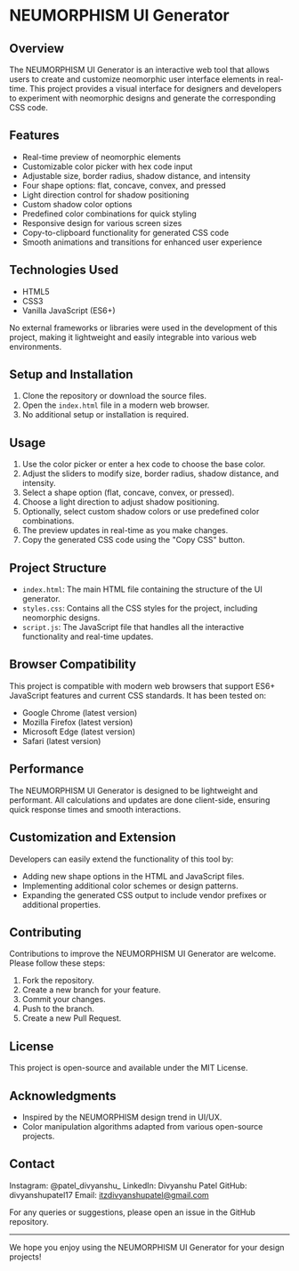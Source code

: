 # NEUMORPHISM UI Generator

## Overview
The NEUMORPHISM UI Generator is an interactive web tool that allows users to create and customize neomorphic user interface elements in real-time. This project provides a visual interface for designers and developers to experiment with neomorphic designs and generate the corresponding CSS code.

## Features
- Real-time preview of neomorphic elements
- Customizable color picker with hex code input
- Adjustable size, border radius, shadow distance, and intensity
- Four shape options: flat, concave, convex, and pressed
- Light direction control for shadow positioning
- Custom shadow color options
- Predefined color combinations for quick styling
- Responsive design for various screen sizes
- Copy-to-clipboard functionality for generated CSS code
- Smooth animations and transitions for enhanced user experience

## Technologies Used
- HTML5
- CSS3
- Vanilla JavaScript (ES6+)

No external frameworks or libraries were used in the development of this project, making it lightweight and easily integrable into various web environments.

## Setup and Installation
1. Clone the repository or download the source files.
2. Open the `index.html` file in a modern web browser.
3. No additional setup or installation is required.

## Usage
1. Use the color picker or enter a hex code to choose the base color.
2. Adjust the sliders to modify size, border radius, shadow distance, and intensity.
3. Select a shape option (flat, concave, convex, or pressed).
4. Choose a light direction to adjust shadow positioning.
5. Optionally, select custom shadow colors or use predefined color combinations.
6. The preview updates in real-time as you make changes.
7. Copy the generated CSS code using the "Copy CSS" button.

## Project Structure
- `index.html`: The main HTML file containing the structure of the UI generator.
- `styles.css`: Contains all the CSS styles for the project, including neomorphic designs.
- `script.js`: The JavaScript file that handles all the interactive functionality and real-time updates.

## Browser Compatibility
This project is compatible with modern web browsers that support ES6+ JavaScript features and current CSS standards. It has been tested on:
- Google Chrome (latest version)
- Mozilla Firefox (latest version)
- Microsoft Edge (latest version)
- Safari (latest version)

## Performance
The NEUMORPHISM UI Generator is designed to be lightweight and performant. All calculations and updates are done client-side, ensuring quick response times and smooth interactions.

## Customization and Extension
Developers can easily extend the functionality of this tool by:
- Adding new shape options in the HTML and JavaScript files.
- Implementing additional color schemes or design patterns.
- Expanding the generated CSS output to include vendor prefixes or additional properties.

## Contributing
Contributions to improve the NEUMORPHISM UI Generator are welcome. Please follow these steps:
1. Fork the repository.
2. Create a new branch for your feature.
3. Commit your changes.
4. Push to the branch.
5. Create a new Pull Request.

## License
This project is open-source and available under the MIT License.

## Acknowledgments
- Inspired by the NEUMORPHISM design trend in UI/UX.
- Color manipulation algorithms adapted from various open-source projects.

## Contact


Instagram: @patel_divyanshu_ 
LinkedIn: Divyanshu Patel
GitHub: divyanshupatel17 
Email: itzdivyanshupatel@gmail.com 

For any queries or suggestions, please open an issue in the GitHub repository.

---

We hope you enjoy using the NEUMORPHISM UI Generator for your design projects!
